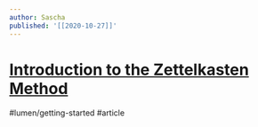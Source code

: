 ```yaml
---
author: Sascha
published: '[[2020-10-27]]'
---
```


# [Introduction to the Zettelkasten Method](https://zettelkasten.de/introduction/)

#lumen/getting-started #article